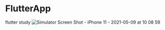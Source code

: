 # FlutterApp
flutter study
![Simulator Screen Shot - iPhone 11 - 2021-05-09 at 10 08 59](https://user-images.githubusercontent.com/11295518/117558288-9a08d400-b0ae-11eb-8dac-e109764e3713.png)
